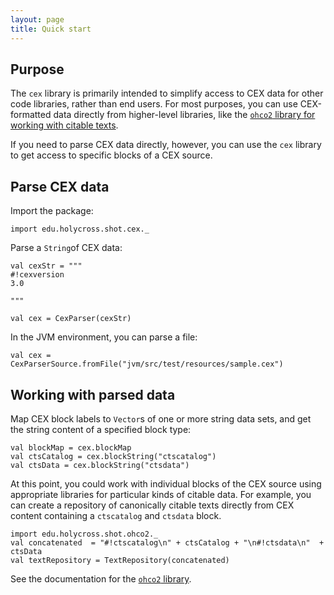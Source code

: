 ```yaml
---
layout: page
title: Quick start
---
```



## Purpose

The `cex` library is primarily intended to simplify access to CEX data for other code libraries, rather than end users.  For most purposes, you can use CEX-formatted data directly from higher-level libraries, like the [`ohco2` library for working with citable texts](https://github.com/cite-architecture/ohco2).

If you need to parse CEX data directly, however, you can use the `cex` library to get access to specific blocks of a CEX source.

## Parse CEX data

Import the package:

```tut:silent
import edu.holycross.shot.cex._
```

Parse a `String`of CEX data:

```tut:silent
val cexStr = """
#!cexversion
3.0

"""

val cex = CexParser(cexStr)
```


In the JVM environment, you can parse a file:

```tut:silent
val cex = CexParserSource.fromFile("jvm/src/test/resources/sample.cex")
```

## Working with parsed data

Map CEX block labels to `Vector`s of one or
more string data sets, and get the string content of a specified block type:

```tut:silent
val blockMap = cex.blockMap
val ctsCatalog = cex.blockString("ctscatalog")
val ctsData = cex.blockString("ctsdata")
```




At this point, you could work with individual blocks of the CEX source using appropriate libraries for particular kinds of citable data.  For example, you can create a repository of canonically citable texts directly from CEX content containing a `ctscatalog` and `ctsdata` block.



    import edu.holycross.shot.ohco2._
    val concatenated  = "#!ctscatalog\n" + ctsCatalog + "\n#!ctsdata\n"  + ctsData
    val textRepository = TextRepository(concatenated)


See the documentation for the [`ohco2` library](https://cite-architecture.github.io/ohco2/).

